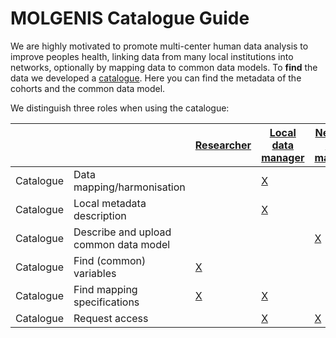 # MOLGENIS Catalogue Guide

We are highly motivated to promote multi-center human data analysis to improve peoples health, linking data from many
local institutions into networks, optionally by mapping data to common data models. To **find** the data we developed
a [catalogue](https://data-catalogue.molgeniscloud.org/catalogue/catalogue/#/variable-explorer/). Here you can find the
metadata of the cohorts and the common data model.

We distinguish three roles when using the catalogue:

|     |     | [Researcher](cat_researcher.md) | [Local data manager](cat_cohort-data-manager.md) | [Network data manager](cat_network-data-manager.md) |
| --- | --- | --- | --- | --- |
| Catalogue | Data mapping/harmonisation | | [X](cat_cohort-data-manager.md#data-harmonisation) | |
| Catalogue | Local metadata description | | [X](cat_cohort-data-manager.md#define-metedata-of-cohorts-or-data-sources) | |
| Catalogue | Describe and upload common data model | | | [X](cat_network-data-manager.md#define-cdm-metadata) |
| Catalogue | Find (common) variables | [X](cat_researcher.md#find-variables) | | |
| Catalogue | Find mapping specifications | [X](cat_researcher.md#find-harmonisation-details) | [X](cat_cohort-data-manager.md#define-harmonisations) | |
| Catalogue | Request access | | [X](cat_cohort-data-manager.md#request-access-catalogue) | [X](cat_network-data-manager.md#request-access) |
